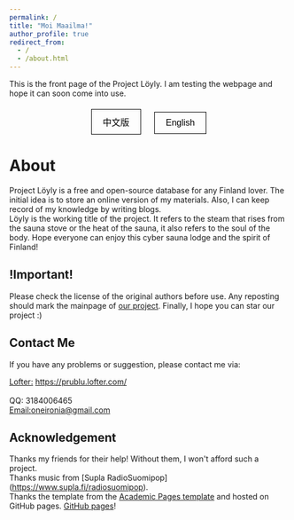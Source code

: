 ```yaml
---
permalink: /
title: "Moi Maailma!"
author_profile: true
redirect_from: 
  - /
  - /about.html
---
```


This is the front page of the Project Löyly. I am testing the webpage and hope it can soon come into use.

<style>
  .lang-button {
    display: inline-block;
    margin: 0 10px;
    padding: 10px 20px;
    background: none;
    border: 1px solid #000;
    text-align: center;
    cursor: pointer;
    outline: none;
    font-size: 16px;
    color: #000;
  }

  .lang-button:hover {
    border-color: #555;
  }

  .lang-buttons {
    text-align: center;
    margin-top: 20px;
  }
</style>

<div class="lang-buttons">
  <button class="lang-button" onclick="window.location.href='/zh/about/'">中文版</button>
  <button class="lang-button" onclick="window.location.href='/'">English</button>
</div>

About
======
Project Löyly is a free and open-source database for any Finland lover. The initial idea is to store an online version of my materials. Also, I can keep record of my knowledge by writing blogs. <br />
Löyly is the working title of the project. It refers to the steam that rises from the sauna stove or the heat of the sauna, it also refers to the soul of the body. Hope everyone can enjoy this cyber sauna lodge and the spirit of Finland!

!Important!
------
Please check the license of the original authors before use. Any reposting should mark the mainpage of [our project](https://github.com/Oneironia/PruBlu). Finally, I hope you can star our project :)

Contact Me
------
If you have any problems or suggestion, please contact me via:
<!-- TODO: update in sidebar -->
[Lofter:](https://prublu.lofter.com/) https://prublu.lofter.com/<br />
<br />
QQ: 3184006465<br />
[Email:](mailto:oneironia@gmail.com)oneironia@gmail.com

Acknowledgement
------
Thanks my friends for their help! Without them, I won't afford such a project.<br />
Thanks music from [Supla RadioSuomipop] (https://www.supla.fi/radiosuomipop).<br />
Thanks the template from the [Academic Pages template](https://github.com/academicpages/academicpages.github.io) and hosted on GitHub pages. [GitHub pages](https://pages.github.com)!


